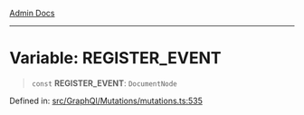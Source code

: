 [Admin Docs](/)

***

# Variable: REGISTER\_EVENT

> `const` **REGISTER\_EVENT**: `DocumentNode`

Defined in: [src/GraphQl/Mutations/mutations.ts:535](https://github.com/PalisadoesFoundation/talawa-admin/blob/main/src/GraphQl/Mutations/mutations.ts#L535)
